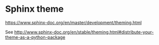 # Sphinx theme

https://www.sphinx-doc.org/en/master/development/theming.html

See <http://www.sphinx-doc.org/en/stable/theming.html#distribute-your-theme-as-a-python-package>
